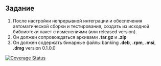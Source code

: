 ## Задание
1. После настройки непрерывной интеграции и обеспечения автоматической сборки и тестирования, создать из исходной библиотеки пакет с изменениями (или released version). 
2. Он должен сопровождаться архивами **.tar.gz** и **.zip**
3. Он должен содержать бинарные файлы banking **.deb**, **.rpm**, **.msi**, **.dmg**
version 0.1.0.0

[![Coverage Status](https://coveralls.io/repos/github/YESSIR06/lab06/badge.svg?branch=master)](https://coveralls.io/github/YESSIR06/lab06?branch=master)
